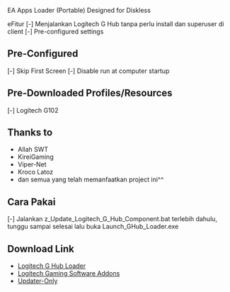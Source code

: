 EA Apps Loader (Portable)
Designed for Diskless

eFitur
[-] Menjalankan Logitech G Hub tanpa perlu install dan superuser di client
[-] Pre-configured settings

## Pre-Configured
[-] Skip First Screen
[-] Disable run at computer startup

## Pre-Downloaded Profiles/Resources
[-] Logitech G102

## Thanks to
- Allah SWT
- KireiGaming
- Viper-Net
- Kroco Latoz
- dan semua yang telah memanfaatkan project ini^^

## Cara Pakai
[-] Jalankan z_Update_Logitech_G_Hub_Component.bat terlebih dahulu, tunggu sampai selesai lalu buka Launch_GHub_Loader.exe

## Download Link
- [Logitech G Hub Loader](https://drive.google.com/file/d/16MHWuH77-qsDr7j_bY6pvccSeH-UHGI6/view?usp=sharing)
- [Logitech Gaming Software Addons](https://drive.google.com/file/d/1Ui-xSo0Pbt-NNEVydQTpQ7lgPdzgCAKx/view?usp=sharing)
- [Updater-Only](https://drive.google.com/file/d/1fQDbK5fOAdNKpIh6nXAwjI6LxDGGjYWD/view?usp=sharing)
